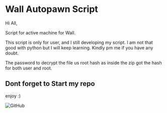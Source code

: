 # Wall Autopawn Script

Hi All,

Script for active machine for Wall.

This script is only for user, and I still developing my script. I am not that good with python but I will keep learning. Kindly pm me if you have any doubt.

The password to decrypt the file us root hash as inside the zip got the hash for both user and root.

<h2>Dont forget to Start my repo</h2>

enjoy :)

![GitHub](https://raw.githubusercontent.com/saitamang/Hack-The-Box/master/Machine/wall/wall.PNG)
